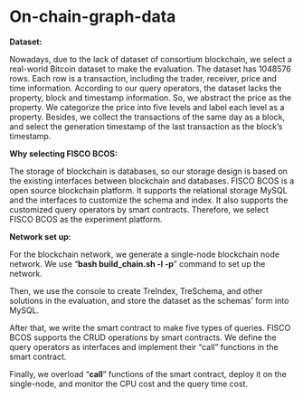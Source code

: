# On-chain-graph-data
**Dataset:**

Nowadays, due to the lack of dataset of consortium blockchain, we select a real-world Bitcoin dataset to make the evaluation. The dataset has 1048576 rows. Each row is a transaction, including the trader, receiver, price and time information. According to our query operators, the dataset lacks the property, block and timestamp information. So, we abstract the price as the property. We categorize the price into five levels and label each level as a property. Besides, we collect the transactions of the same day as a block, and select the generation timestamp of the last transaction as the block’s timestamp.

**Why selecting FISCO BCOS:**

The storage of blockchain is databases, so our storage design is based on the existing interfaces between blockchain and databases. FISCO BCOS is a open source blockchain platform. It supports the relational storage MySQL and the interfaces to customize the schema and index. It also supports the customized query operators by smart contracts. Therefore, we select FISCO BCOS as the experiment platform.

**Network set up:**

For the blockchain network, we generate a single-node blockchain node network. We use “**bash build_chain.sh -l -p**” command to set up the network. 

Then, we use the console to create TreIndex, TreSchema, and other solutions in the evaluation, and store the dataset as the schemas’ form into MySQL. 

After that, we write the smart contract to make five types of queries. FISCO BCOS supports the CRUD operations by smart contracts. We define the query operators as interfaces and implement their “call” functions in the smart contract. 

Finally, we overload “**call**” functions of the smart contract, deploy it on the single-node, and monitor the CPU cost and the query time cost.
